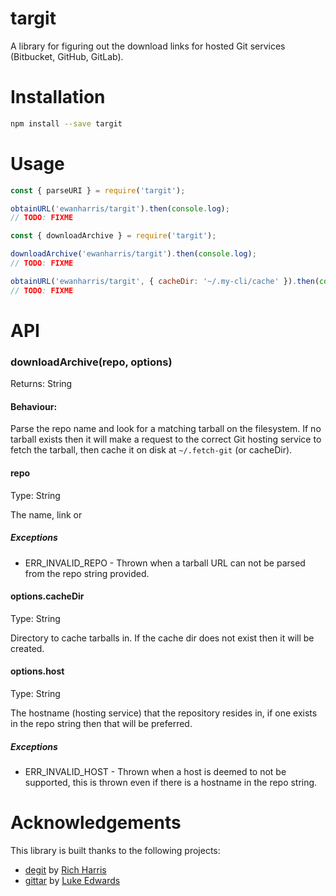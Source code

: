 # targit

A library for figuring out the download links for hosted Git services (Bitbucket, GitHub, GitLab).

# Installation

```sh
npm install --save targit
```

# Usage

```js
const { parseURI } = require('targit');

obtainURL('ewanharris/targit').then(console.log);
// TODO: FIXME
```

```js
const { downloadArchive } = require('targit');

downloadArchive('ewanharris/targit').then(console.log);
// TODO: FIXME

obtainURL('ewanharris/targit', { cacheDir: '~/.my-cli/cache' }).then(console.log);
// TODO: FIXME
```

# API

### downloadArchive(repo, options)

Returns: String

#### Behaviour:

Parse the repo name and look for a matching tarball on the filesystem. If no tarball exists then it will make a request to the correct Git hosting service to fetch the tarball, then cache it on disk at `~/.fetch-git` (or cacheDir).

#### repo

Type: String

The name, link or 

##### Exceptions

- ERR_INVALID_REPO - Thrown when a tarball URL can not be parsed from the repo string provided.

#### options.cacheDir

Type: String

Directory to cache tarballs in. If the cache dir does not exist then it will be created.

#### options.host

Type: String

The hostname (hosting service) that the repository resides in, if one exists in the repo string then that will be preferred.

##### Exceptions

- ERR_INVALID_HOST - Thrown when a host is deemed to not be supported, this is thrown even if there is a hostname in the repo string.


# Acknowledgements

This library is built thanks to the following projects:

- [degit](https://github.com/Rich-Harris/degit) by [Rich Harris](https://github.com/Rich-Harris)
- [gittar](https://github.com/lukeed/gittar) by [Luke Edwards](https://github.com/Rich-Harris)
